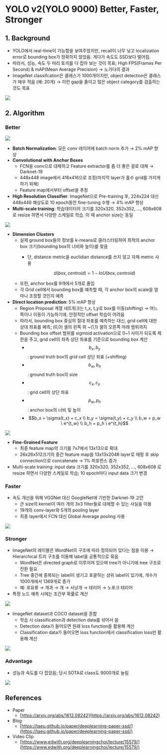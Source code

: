 # YOLO v2(YOLO 9000) Better, Faster, Stronger

## 1. Background

* YOLO에서 real-time이 가능함을 보여주었지만, recall이 너무 낮고 localization error로 bounding box가 정확하지 않았음. 게다가 속도도 SSD보다 떨어짐.
* 따라서, 성능, 속도 두 마리 토끼를 다 잡아 보는 것이 목표; High FPS(Frames Per Second) & mAP(Mean Average Precision) → 노가다의 결과
* ImageNet classifcation은 클래스가 1000개이지만, object detection은 클래스가 매우 적음 (예: 20개) → 이런 gap을 줄이고 많은 object category를 검출하는 것도 목표

![](../../.gitbook/assets/_2020-02-25__3.48.29.png)

## 2. Algorithm

### Better

![](../../.gitbook/assets/_2020-02-25__4.29.57.png)

* **Batch Normalization**: 모든 conv 레이어에 batch norm 추가 → 2% mAP 향상
* **Convolutional with Anchor Boxes**
  * FCN을 conv으로 대체하고 Feature extractor를 좀 더 좋은 걸로 대체 → Darknet-19
  * 448x448 image에서 416x416으로 조정(마지막 layer가 홀수 grid를 가지게 하기 위해)
  * Feature map에서부터 offset을 추정
* **High Resolution Classifier**: ImageNet으로 Pre-training 후, 224x224 대신 448x448 해상도로 10 epoch동안 fine-tuning 수행 → 4% mAP 향상
* **Multi-scale training**: 학습데이터의 크기를 320x320, 352x352, ..., 608x608 로 resize 하면서 다양한 스케일로 학습. 이 때 anchor size는 동일

![](<../../.gitbook/assets/Untitled (2).png>)

* **Dimension Clusters**
  * 실제 ground box들의 정보를 k-means로 클러스터링하여 최적의 anchor box 크기(bounding box의 너비와 높이)를 찾음
    *   단, distance metric을 euclidian distance를 쓰지 않고 자체 metric 사용

        $$d(box, centroid) = 1 - IoU(box, centroid)$$
  * 또한, anchor box를 9개에서 5개로 줄임
  * 각 Grid cell에서 bounding box를 예측할 때, 각 anchor box의 scale을 얼마나 조정할 것인지 예측
* **Direct location prediction**:  5% mAP 향상
  * Region Proposal 계열 네트워크는 t\_x, t\_y로 box를 이동(shifting) → 어느 쪽이나 이동이 가능하기에, 안정적인 offset 학습이 어려움
  * 따라서, bounding box 중심의 절대 좌표를 예측하는 대신, grid cell에 대한 상대 좌표를 예측; (0,0) 셀의 왼쪽 위 \~(1,1) 셀의 오른쪽 아래 범위까지
  * Bounding box offset 범위를 sigmoid activation으로 0\~1 사이가 되도록 제한을 주고, grid cell의 좌측 상단 좌표를 기준으로 bounding box 계산
    * $$b_x, b_y$$: ground truth box의 grid cell 상단 좌표 (+shifting)
    * $$b_w, b_h$$: ground truth box의 size
    * $$c_x, c_y$$: grid cell의 상단 좌표
    * $$p_w, p_h$$: anchor box의 너비 및 높이
    * $$b_x = \sigma(t_x) + c_x \\ b_y = \sigma(t_y) + c_y \\ b_w = p_w \ e^{t_w} \\ b_h = p_h \ e^{t_h}$$&#x20;

![](../../.gitbook/assets/_2020-02-25__4.29.03.png)

* **Fine-Grained Feature**
  * 최종 feature map의 크기를 7x7에서 13x13으로 확대
  * 26x26x512크기의 중간 feature map을 13x13x2048 layer로 매핑 후 skip connection으로 concatenate → 1% 퍼포먼스 증가
* Multi-scale training: input data 크기를 320x320, 352x352, ..., 608x608 로 resize 하면서 다양한 스케일로 학습; 10 epoch마다 input data 크기 변경

### Faster

* 속도 개선을 위해 VGGNet 대신 GoogleNet에 기반한 Darknet-19 고안
  * 큰 size의 kernel이 여러 개의 3x3 filter들로 대체할 수 있는 사실을 이용
  * 19개의 conv-layer와 5개의 pooling layer
  * 최종 layer에서 FCN 대신 Global Average pooling 사용

![](<../../.gitbook/assets/Untitled 1.png>)

### Stronger

* ImageNet의 레이블은 WordNet의 구조에 따라 정의되어 있다는 점을 이용 → Hierarchical 트리 구조를 이용해 label을 공통적으로 묶음
  * WordNet은 directed graph로 이루어져 있으며 tree가 아니기에 tree 구조로 전환 필요
  * Tree 중간에 중복되는 label이 생기고 포괄하는 상위 label이 있기에, 개수가 1000개에서 1369개로 증가
  * 예: 포유류 → 개과 → 개 → 사냥개 → 테리어 → 노포크 테리어
* 특정 노드 예측 시에는 조건부 확률로 계산

![](<../../.gitbook/assets/Untitled 2 (6).png>)

* ImageNet dataset과 COCO dataset을 혼합
  * 학습 시 classification과 detection data를 섞어서 씀
  * Detection data가 들어오면 원래 loss function을 활용해 계산
  * Classification data가 들어오면 loss function에서 classification loss만 활용해 계산

![](../../.gitbook/assets/_2020-02-25__4.31.31.png)

### Advantage

* 성능과 속도를 다 잡았음; 당시 SOTA로 class도 9000개로 늘림

![](<../../.gitbook/assets/Untitled 3 (3).png>)

## References

* Paper
  * [https://arxiv.org/abs/1612.08242](https://arxiv.org/abs/1612.08242)
* Blog
  * [https://taeu.github.io/paper/deeplearning-paper-ssd/](https://taeu.github.io/paper/deeplearning-paper-ssd/)
* Video Clip
  * [https://www.edwith.org/deeplearningchoi/lecture/15579/](https://www.edwith.org/deeplearningchoi/lecture/15579/)
